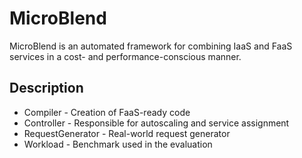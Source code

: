 # MicroBlend
MicroBlend is an automated framework for combining IaaS and FaaS services in a cost- and performance-conscious manner.

## Description
* Compiler - Creation of FaaS-ready code
* Controller - Responsible for autoscaling and service assignment
* RequestGenerator - Real-world request generator
* Workload - Benchmark used in the evaluation
